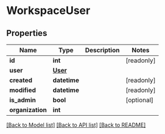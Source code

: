 # WorkspaceUser


## Properties
Name | Type | Description | Notes
------------ | ------------- | ------------- | -------------
**id** | **int** |  | [readonly] 
**user** | [**User**](User.md) |  | 
**created** | **datetime** |  | [readonly] 
**modified** | **datetime** |  | [readonly] 
**is_admin** | **bool** |  | [optional] 
**organization** | **int** |  | 

[[Back to Model list]](../README.md#documentation-for-models) [[Back to API list]](../README.md#documentation-for-api-endpoints) [[Back to README]](../README.md)


